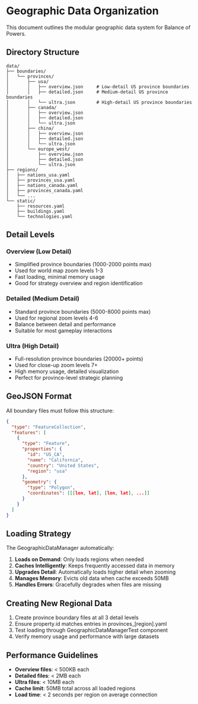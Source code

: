 # Geographic Data Organization

This document outlines the modular geographic data system for Balance of Powers.

## Directory Structure

```
data/
├── boundaries/
│   └── provinces/
│       ├── usa/
│       │   ├── overview.json     # Low-detail US province boundaries
│       │   ├── detailed.json     # Medium-detail US province boundaries
│       │   └── ultra.json        # High-detail US province boundaries
│       ├── canada/
│       │   ├── overview.json
│       │   ├── detailed.json
│       │   └── ultra.json
│       ├── china/
│       │   ├── overview.json
│       │   ├── detailed.json
│       │   └── ultra.json
│       └── europe_west/
│           ├── overview.json
│           ├── detailed.json
│           └── ultra.json
├── regions/
│   ├── nations_usa.yaml
│   ├── provinces_usa.yaml
│   ├── nations_canada.yaml
│   ├── provinces_canada.yaml
│   └── ...
└── static/
    ├── resources.yaml
    ├── buildings.yaml
    └── technologies.yaml
```

## Detail Levels

### Overview (Low Detail)
- Simplified province boundaries (1000-2000 points max)
- Used for world map zoom levels 1-3
- Fast loading, minimal memory usage
- Good for strategy overview and region identification

### Detailed (Medium Detail)
- Standard province boundaries (5000-8000 points max)
- Used for regional zoom levels 4-6
- Balance between detail and performance
- Suitable for most gameplay interactions

### Ultra (High Detail)
- Full-resolution province boundaries (20000+ points)
- Used for close-up zoom levels 7+
- High memory usage, detailed visualization
- Perfect for province-level strategic planning

## GeoJSON Format

All boundary files must follow this structure:

```json
{
  "type": "FeatureCollection",
  "features": [
    {
      "type": "Feature",
      "properties": {
        "id": "US_CA",
        "name": "California",
        "country": "United States",
        "region": "usa"
      },
      "geometry": {
        "type": "Polygon",
        "coordinates": [[[lon, lat], [lon, lat], ...]]
      }
    }
  ]
}
```

## Loading Strategy

The GeographicDataManager automatically:

1. **Loads on Demand**: Only loads regions when needed
2. **Caches Intelligently**: Keeps frequently accessed data in memory
3. **Upgrades Detail**: Automatically loads higher detail when zooming
4. **Manages Memory**: Evicts old data when cache exceeds 50MB
5. **Handles Errors**: Gracefully degrades when files are missing

## Creating New Regional Data

1. Create province boundary files at all 3 detail levels
2. Ensure property.id matches entries in provinces_[region].yaml
3. Test loading through GeographicDataManagerTest component
4. Verify memory usage and performance with large datasets

## Performance Guidelines

- **Overview files**: < 500KB each
- **Detailed files**: < 2MB each  
- **Ultra files**: < 10MB each
- **Cache limit**: 50MB total across all loaded regions
- **Load time**: < 2 seconds per region on average connection